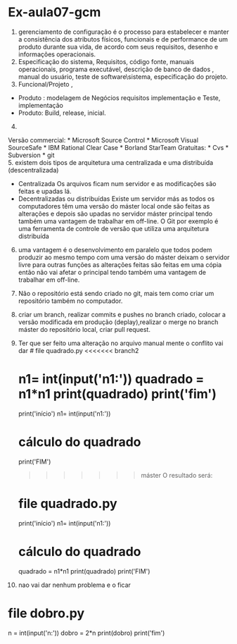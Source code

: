 # Ex-aula07-gcm

1. gerenciamento de configuração é o processo para estabelecer e manter a consistência dos atributos físicos, funcionais e de performance de um produto durante sua vida, de acordo com seus requisitos, desenho e informações operacionais.
2. Especificação do sistema, Requisitos, código fonte, manuais operacionais, programa executável, descrição de banco de dados , manual do usuário, teste de software\sistema, especificação do projeto.
3. Funcional/Projeto ,
* Produto :
      modelagem de Negócios requisitos implementação e Teste, implementação
* Produto:
      Build, release, inicial.
4. 
Versão commercial:
	  * Microsoft Source Control
    * Microsoft Visual SourceSafe
    * IBM Rational Clear Case
    * Borland StarTeam
Gratuitas:
    * Cvs
    * Subversion
    * git   
5. existem dois tipos de arquitetura uma centralizada e uma distribuída (descentralizada)
* Centralizada 
      Os arquivos ficam num servidor e as modificações são feitas e upadas lá.
* Decentralizadas ou distribuídas 
      Existe um servidor más as todos os computadores têm uma versão do máster local onde são feitas as alterações e depois são upadas no servidor máster principal tendo também uma vantagem de trabalhar em off-line. O Git por exemplo é uma ferramenta de controle de versão que utiliza uma arquitetura distribuída 
6. uma vantagem é o desenvolvimento em paralelo que todos podem produzir ao mesmo tempo com uma versão do máster deixam o servidor livre para outras funções as alterações feitas são feitas em uma cópia então não vai afetar o principal tendo também uma vantagem de trabalhar em off-line. 
7. Não o repositório está sendo criado no git, mais tem como criar um repositório também no computador.
8. criar um branch, realizar commits e pushes no branch criado, colocar a versão modificada em produção (deplay),realizar o merge no branch máster do repositório local, criar pull request.
9. Ter que ser feito uma alteração no arquivo manual mente o conflito vai dar # file quadrado.py
    <<<<<<< branch2

    n1= int(input('n1:'))
    quadrado = n1*n1
    print(quadrado)
    print('fim')
    =======
    print('início')
    n1= int(input('n1:'))
    # cálculo do quadrado
    print('FIM')
    >>>>>>> máster
     O resultado será:
    # file quadrado.py
    print('início')
    n1= int(input('n1:'))
    # cálculo do quadrado
    quadrado = n1*n1
    print(quadrado)
    print('FIM')

10. nao vai dar nenhum problema e o ficar 
   # file dobro.py 
  n = int(input('n:')) 
  dobro = 2*n 
  print(dobro)
  print('fim')

